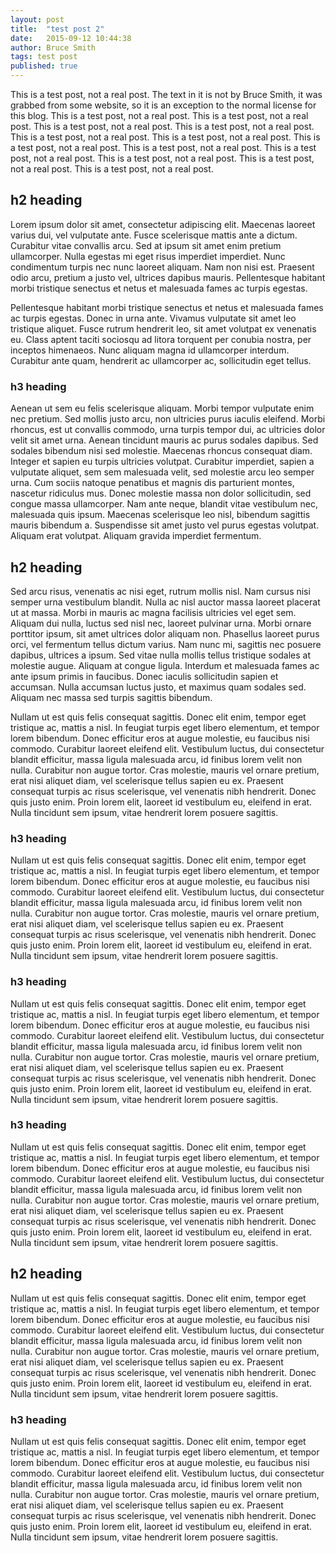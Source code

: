 ```yaml
---
layout: post
title:  "test post 2"
date:   2015-09-12 10:44:38
author: Bruce Smith
tags: test post
published: true
---
```


This is a test post, not a real post. The text in it is not by Bruce Smith, it was grabbed from some website, so it is an
exception to the normal license for this blog.
This is a test post, not a real post.
This is a test post, not a real post.
This is a test post, not a real post.
This is a test post, not a real post.
This is a test post, not a real post.
This is a test post, not a real post.
This is a test post, not a real post.
This is a test post, not a real post.
This is a test post, not a real post.
This is a test post, not a real post.
This is a test post, not a real post.
This is a test post, not a real post.

## h2 heading

Lorem ipsum dolor sit amet, consectetur adipiscing elit. Maecenas laoreet varius dui, vel vulputate ante. Fusce scelerisque mattis ante a dictum. Curabitur vitae convallis arcu. Sed at ipsum sit amet enim pretium ullamcorper. Nulla egestas mi eget risus imperdiet imperdiet. Nunc condimentum turpis nec nunc laoreet aliquam. Nam non nisi est. Praesent odio arcu, pretium a justo vel, ultrices dapibus mauris. Pellentesque habitant morbi tristique senectus et netus et malesuada fames ac turpis egestas.

Pellentesque habitant morbi tristique senectus et netus et malesuada fames ac turpis egestas. Donec in urna ante. Vivamus vulputate sit amet leo tristique aliquet. Fusce rutrum hendrerit leo, sit amet volutpat ex venenatis eu. Class aptent taciti sociosqu ad litora torquent per conubia nostra, per inceptos himenaeos. Nunc aliquam magna id ullamcorper interdum. Curabitur ante quam, hendrerit ac ullamcorper ac, sollicitudin eget tellus.

### h3 heading

Aenean ut sem eu felis scelerisque aliquam. Morbi tempor vulputate enim nec pretium. Sed mollis justo arcu, non ultricies purus iaculis eleifend. Morbi rhoncus, est ut convallis commodo, urna turpis tempor dui, ac ultricies dolor velit sit amet urna. Aenean tincidunt mauris ac purus sodales dapibus. Sed sodales bibendum nisi sed molestie. Maecenas rhoncus consequat diam. Integer et sapien eu turpis ultricies volutpat. Curabitur imperdiet, sapien a vulputate aliquet, sem sem malesuada velit, sed molestie arcu leo semper urna. Cum sociis natoque penatibus et magnis dis parturient montes, nascetur ridiculus mus. Donec molestie massa non dolor sollicitudin, sed congue massa ullamcorper. Nam ante neque, blandit vitae vestibulum nec, malesuada quis ipsum. Maecenas scelerisque leo nisl, bibendum sagittis mauris bibendum a. Suspendisse sit amet justo vel purus egestas volutpat. Aliquam erat volutpat. Aliquam gravida imperdiet fermentum.

## h2 heading

Sed arcu risus, venenatis ac nisi eget, rutrum mollis nisl. Nam cursus nisi semper urna vestibulum blandit. Nulla ac nisl auctor massa laoreet placerat ut at massa. Morbi in mauris ac magna facilisis ultricies vel eget sem. Aliquam dui nulla, luctus sed nisl nec, laoreet pulvinar urna. Morbi ornare porttitor ipsum, sit amet ultrices dolor aliquam non. Phasellus laoreet purus orci, vel fermentum tellus dictum varius. Nam nunc mi, sagittis nec posuere dapibus, ultrices a ipsum. Sed vitae nulla mollis tellus tristique sodales at molestie augue. Aliquam at congue ligula. Interdum et malesuada fames ac ante ipsum primis in faucibus. Donec iaculis sollicitudin sapien et accumsan. Nulla accumsan luctus justo, et maximus quam sodales sed. Aliquam nec massa sed turpis sagittis bibendum.

Nullam ut est quis felis consequat sagittis. Donec elit enim, tempor eget tristique ac, mattis a nisl. In feugiat turpis eget libero elementum, et tempor lorem bibendum. Donec efficitur eros at augue molestie, eu faucibus nisi commodo. Curabitur laoreet eleifend elit. Vestibulum luctus, dui consectetur blandit efficitur, massa ligula malesuada arcu, id finibus lorem velit non nulla. Curabitur non augue tortor. Cras molestie, mauris vel ornare pretium, erat nisi aliquet diam, vel scelerisque tellus sapien eu ex. Praesent consequat turpis ac risus scelerisque, vel venenatis nibh hendrerit. Donec quis justo enim. Proin lorem elit, laoreet id vestibulum eu, eleifend in erat. Nulla tincidunt sem ipsum, vitae hendrerit lorem posuere sagittis. 

### h3 heading

Nullam ut est quis felis consequat sagittis. Donec elit enim, tempor eget tristique ac, mattis a nisl. In feugiat turpis eget libero elementum, et tempor lorem bibendum. Donec efficitur eros at augue molestie, eu faucibus nisi commodo. Curabitur laoreet eleifend elit. Vestibulum luctus, dui consectetur blandit efficitur, massa ligula malesuada arcu, id finibus lorem velit non nulla. Curabitur non augue tortor. Cras molestie, mauris vel ornare pretium, erat nisi aliquet diam, vel scelerisque tellus sapien eu ex. Praesent consequat turpis ac risus scelerisque, vel venenatis nibh hendrerit. Donec quis justo enim. Proin lorem elit, laoreet id vestibulum eu, eleifend in erat. Nulla tincidunt sem ipsum, vitae hendrerit lorem posuere sagittis. 


### h3 heading

Nullam ut est quis felis consequat sagittis. Donec elit enim, tempor eget tristique ac, mattis a nisl. In feugiat turpis eget libero elementum, et tempor lorem bibendum. Donec efficitur eros at augue molestie, eu faucibus nisi commodo. Curabitur laoreet eleifend elit. Vestibulum luctus, dui consectetur blandit efficitur, massa ligula malesuada arcu, id finibus lorem velit non nulla. Curabitur non augue tortor. Cras molestie, mauris vel ornare pretium, erat nisi aliquet diam, vel scelerisque tellus sapien eu ex. Praesent consequat turpis ac risus scelerisque, vel venenatis nibh hendrerit. Donec quis justo enim. Proin lorem elit, laoreet id vestibulum eu, eleifend in erat. Nulla tincidunt sem ipsum, vitae hendrerit lorem posuere sagittis. 


### h3 heading


Nullam ut est quis felis consequat sagittis. Donec elit enim, tempor eget tristique ac, mattis a nisl. In feugiat turpis eget libero elementum, et tempor lorem bibendum. Donec efficitur eros at augue molestie, eu faucibus nisi commodo. Curabitur laoreet eleifend elit. Vestibulum luctus, dui consectetur blandit efficitur, massa ligula malesuada arcu, id finibus lorem velit non nulla. Curabitur non augue tortor. Cras molestie, mauris vel ornare pretium, erat nisi aliquet diam, vel scelerisque tellus sapien eu ex. Praesent consequat turpis ac risus scelerisque, vel venenatis nibh hendrerit. Donec quis justo enim. Proin lorem elit, laoreet id vestibulum eu, eleifend in erat. Nulla tincidunt sem ipsum, vitae hendrerit lorem posuere sagittis. 


## h2 heading


Nullam ut est quis felis consequat sagittis. Donec elit enim, tempor eget tristique ac, mattis a nisl. In feugiat turpis eget libero elementum, et tempor lorem bibendum. Donec efficitur eros at augue molestie, eu faucibus nisi commodo. Curabitur laoreet eleifend elit. Vestibulum luctus, dui consectetur blandit efficitur, massa ligula malesuada arcu, id finibus lorem velit non nulla. Curabitur non augue tortor. Cras molestie, mauris vel ornare pretium, erat nisi aliquet diam, vel scelerisque tellus sapien eu ex. Praesent consequat turpis ac risus scelerisque, vel venenatis nibh hendrerit. Donec quis justo enim. Proin lorem elit, laoreet id vestibulum eu, eleifend in erat. Nulla tincidunt sem ipsum, vitae hendrerit lorem posuere sagittis. 


### h3 heading


Nullam ut est quis felis consequat sagittis. Donec elit enim, tempor eget tristique ac, mattis a nisl. In feugiat turpis eget libero elementum, et tempor lorem bibendum. Donec efficitur eros at augue molestie, eu faucibus nisi commodo. Curabitur laoreet eleifend elit. Vestibulum luctus, dui consectetur blandit efficitur, massa ligula malesuada arcu, id finibus lorem velit non nulla. Curabitur non augue tortor. Cras molestie, mauris vel ornare pretium, erat nisi aliquet diam, vel scelerisque tellus sapien eu ex. Praesent consequat turpis ac risus scelerisque, vel venenatis nibh hendrerit. Donec quis justo enim. Proin lorem elit, laoreet id vestibulum eu, eleifend in erat. Nulla tincidunt sem ipsum, vitae hendrerit lorem posuere sagittis. 

